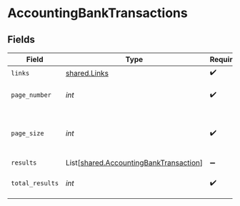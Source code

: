 # AccountingBankTransactions


## Fields

| Field                                                                                      | Type                                                                                       | Required                                                                                   | Description                                                                                |
| ------------------------------------------------------------------------------------------ | ------------------------------------------------------------------------------------------ | ------------------------------------------------------------------------------------------ | ------------------------------------------------------------------------------------------ |
| `links`                                                                                    | [shared.Links](../../models/shared/links.md)                                               | :heavy_check_mark:                                                                         | N/A                                                                                        |
| `page_number`                                                                              | *int*                                                                                      | :heavy_check_mark:                                                                         | Current page number.                                                                       |
| `page_size`                                                                                | *int*                                                                                      | :heavy_check_mark:                                                                         | Number of items to return in results array.                                                |
| `results`                                                                                  | List[[shared.AccountingBankTransaction](../../models/shared/accountingbanktransaction.md)] | :heavy_minus_sign:                                                                         | N/A                                                                                        |
| `total_results`                                                                            | *int*                                                                                      | :heavy_check_mark:                                                                         | Total number of items.                                                                     |